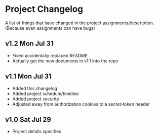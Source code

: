 # Project Changelog

A list of things that have changed in the project assignments/description. (Because even assignments can have bugs)

## v1.2  Mon Jul 31
* Fixed accidentally replaced README
* Actually got the new documents in v1.1 into the repo

## v1.1  Mon Jul 31

* Added this changelog
* Added project schedule/timeline
* Added project security
* Adjusted away from authorization cookies to a secret-token header

## v1.0  Sat Jul 29

* Project details specified
